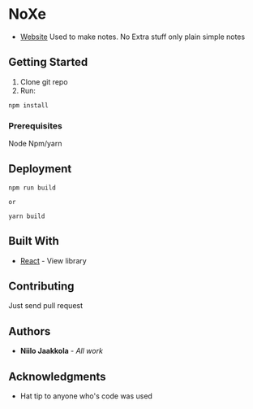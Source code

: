 ﻿# NoXe
 
* [Website](https://www.noxe.tk/)
Used to make notes. No Extra stuff only plain simple notes

## Getting Started

1. Clone git repo
2. Run:

```
npm install
```


### Prerequisites

Node
Npm/yarn

## Deployment

```
npm run build

or

yarn build
```

## Built With

* [React](https://reactjs.org/) - View library

## Contributing
Just send pull request

## Authors

* **Niilo Jaakkola** - *All work*

## Acknowledgments

* Hat tip to anyone who's code was used
